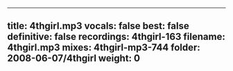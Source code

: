 
---
title: 4thgirl.mp3
vocals: false
best: false
definitive: false
recordings: 4thgirl-163
filename: 4thgirl.mp3
mixes: 4thgirl-mp3-744
folder: 2008-06-07/4thgirl
weight: 0
---
